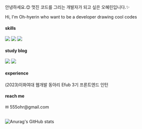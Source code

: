 <div display="center">
<p>안녕하세요.😊 멋진 코드를 그리는 개발자가 되고 싶은 오혜린입니다.✨</p>
<p>Hi, I'm Oh-hyerin who want to be a developer drawing cool codes</p>
<div>
<h4>skills</h4>
<img src="https://img.shields.io/badge/javascript-yellow"/>
<img src="https://img.shields.io/badge/typescript-blue"/>
<img src="https://img.shields.io/badge/react-skyblue"/>
<br/>
<h4>study blog</h4>
<a href="https://velog.io/@roseis00"><img src="https://img.shields.io/badge/velog-black"/></a>
<a href="https://www.notion.so/f9277a6c5ec64841af50fc5372fb4a90?v=54d7fa4a932a4eb0bb286a31d6953a27"><img src="https://img.shields.io/badge/notion-white"/></a>
<br/>
<h4>experience</h4>
<p>(2023)이화여대 웹개발 동아리 Efub 3기 프론트엔드 인턴</p>
<h4>reach me</h4> 
✉ 555ohr@gmail.com
<br/>
<br/>

![Anurag's GitHub stats](https://github-readme-stats.vercel.app/api?username=ooherin&show_icons=true&theme=radical)
<br/>
</div>
